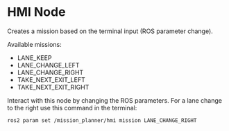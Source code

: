 # HMI Node

Creates a mission based on the terminal input (ROS parameter change).

Available missions:

- LANE_KEEP
- LANE_CHANGE_LEFT
- LANE_CHANGE_RIGHT
- TAKE_NEXT_EXIT_LEFT
- TAKE_NEXT_EXIT_RIGHT

Interact with this node by changing the ROS parameters. For a lane change to the right use this command in the terminal:

```bash
ros2 param set /mission_planner/hmi mission LANE_CHANGE_RIGHT
```
